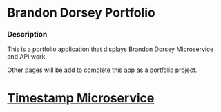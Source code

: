 # Brandon Dorsey Portfolio 
### Description

This is a portfolio application that displays Brandon Dorsey Microservice and API work.

Other pages will be add to complete this app as a portfolio project. 

# [Timestamp Microservice](https://www.freecodecamp.org/learn/apis-and-microservices/apis-and-microservices-projects/timestamp-microservice)
